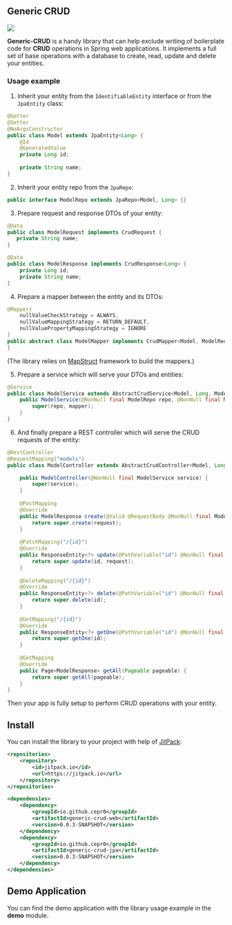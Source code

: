 ## Generic CRUD

[![](https://jitpack.io/v/Cepr0/generic-crud-new.svg)](https://jitpack.io/#Cepr0/generic-crud-new)

**Generic-CRUD** is a handy library that can help exclude writing of boilerplate code for **CRUD** operations 
in Spring web applications. It implements a full set of base operations with a database to create, read, update 
and delete your entities.

### Usage example

1. Inherit your entity from the `IdentifiableEntity` interface or from the `JpaEntity` class:     
```java
@Getter
@Setter
@NoArgsConstructor
public class Model extends JpaEntity<Long> {
    @Id
    @GeneratedValue
    private Long id;
    
    private String name;
}
```
2. Inherit your entity repo from the `JpaRepo`:
```java
public interface ModelRepo extends JpaRepo<Model, Long> {}
```
3. Prepare request and response DTOs of your entity:
```java
@Data
public class ModelRequest implements CrudRequest {
   private String name;
}

@Data
public class ModelResponse implements CrudResponse<Long> {
    private Long id;
    private String name;
}
```
4. Prepare a mapper between the entity and its DTOs:
```java
@Mapper(
    nullValueCheckStrategy = ALWAYS,
    nullValueMappingStrategy = RETURN_DEFAULT,
    nullValuePropertyMappingStrategy = IGNORE
)
public abstract class ModelMapper implements CrudMapper<Model, ModelRequest, ModelResponse> {
}
```
(The library relies on [MapStruct](http://mapstruct.org/) framework to build the mappers.)  

5. Prepare a service which will serve your DTOs and entities:
```java
@Service
public class ModelService extends AbstractCrudService<Model, Long, ModelRequest, ModelResponse> {
    public ModelService(@NonNull final ModelRepo repo, @NonNull final ModelMapper mapper) {
        super(repo, mapper);
    }
}
```
6. And finally prepare a REST controller which will serve the CRUD requests of the entity:
```java
@RestController
@RequestMapping("models")
public class ModelController extends AbstractCrudController<Model, Long, ModelRequest, ModelResponse> {

    public ModelController(@NonNull final ModelService service) {
        super(service);
    }
    
    @PostMapping
    @Override
    public ModelResponse create(@Valid @RequestBody @NonNull final ModelRequest request) {
        return super.create(request);
    }
    
    @PatchMapping("/{id}")
    @Override
    public ResponseEntity<?> update(@PathVariable("id") @NonNull final Long id, @Valid @RequestBody @NonNull final ModelRequest request) {
        return super.update(id, request);
    }
    
    @DeleteMapping("/{id}")
    @Override
    public ResponseEntity<?> delete(@PathVariable("id") @NonNull final Long id) {
        return super.delete(id);
    }
    
    @GetMapping("/{id}")
    @Override
    public ResponseEntity<?> getOne(@PathVariable("id") @NonNull final Long id) {
        return super.getOne(id);
    }
    
    @GetMapping
    @Override
    public Page<ModelResponse> getAll(Pageable pageable) {
        return super.getAll(pageable);
    }
}
``` 
Then your app is fully setup to perform CRUD operations with your entity.
      
## Install 

You can install the library to your project with help of [JitPack](https://jitpack.io/#Cepr0/generic-crud):
```xml
<repositories>
    <repository>
        <id>jitpack.io</id>
        <url>https://jitpack.io</url>
    </repository>
</repositories>

<dependensies>
    <dependency>
        <groupId>io.github.cepr0</groupId>
        <artifactId>generic-crud-web</artifactId>
        <version>0.0.3-SNAPSHOT</version>
    </dependency>
    <dependency>
        <groupId>io.github.cepr0</groupId>
        <artifactId>generic-crud-jpa</artifactId>
        <version>0.0.3-SNAPSHOT</version>
    </dependency>
</dependensies>
```

## Demo Application

You can find the demo application with the library usage example in the **demo** module.
